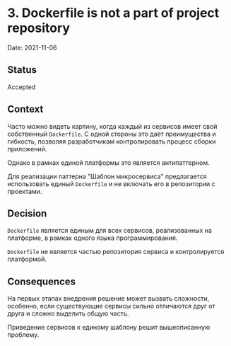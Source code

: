 # 3. Dockerfile is not a part of project repository

Date: 2021-11-06

## Status

Accepted

## Context

Часто можно видеть картину, когда каждый из сервисов имеет свой
собственный `Dockerfile`. С одной стороны это даёт преимущества и гибкость,
позволяя разработчикам контролировать процесс сборки приложений.

Однако в рамках единой платформы это является антипаттерном.

Для реализации паттерна "Шаблон микросервиса" предлагается использовать
единый `Dockerfile` и не включать его в репозитории с проектами.

## Decision

`Dockerfile` является единым для всех сервисов, реализованных на платформе, в
рамках одного языка программирования.

`Dockerfile` не является частью репозитория сервиса и контролируется платформой.

## Consequences

На первых этапах внедрения решение может вызвать сложности, особенно, если
существующие сервисы сильно отличаются друг от друга и сложно выделить общую
часть.

Приведение сервисов к единому шаблону решит вышеописанную проблему.
